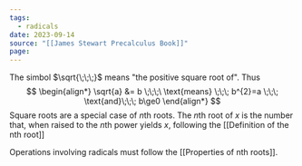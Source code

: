 ```yaml
---
tags:
  - radicals
date: 2023-09-14
source: "[[James Stewart Precalculus Book]]"
page:
---
```

The simbol $\sqrt{\;\;\;}$ means "the positive square root of". Thus
$$
\begin{align*}
\sqrt{a} &= b \;\;\;\ \text{means} \;\;\; b^{2}=a \;\;\; \text{and}\;\;\; b\ge0
\end{align*}
$$
Square roots are a special case of $n$th roots. The $n$th root of $x$ is the number that, when raised to the $n$th power yields $x$, following the [[Definition of the nth root]]

Operations involving radicals must follow the [[Properties of nth roots]].

